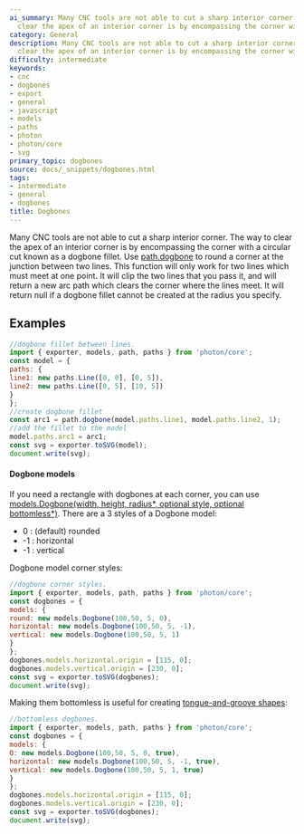 ```yaml
---
ai_summary: Many CNC tools are not able to cut a sharp interior corner. The way to
  clear the apex of an interior corner is by encompassing the corner with a ci...
category: General
description: Many CNC tools are not able to cut a sharp interior corner. The way to
  clear the apex of an interior corner is by encompassing the corner with a ci...
difficulty: intermediate
keywords:
- cnc
- dogbones
- export
- general
- javascript
- models
- paths
- photon
- photon/core
- svg
primary_topic: dogbones
source: docs/_snippets/dogbones.html
tags:
- intermediate
- general
- dogbones
title: Dogbones
---
```

Many CNC tools are not able to cut a sharp interior corner. The way to clear the apex of an interior corner is by encompassing the corner with a circular cut known as a dogbone fillet.
Use [path.dogbone](/docs/api/modules/path.md#dogbone) to round a corner at the junction between two lines.
This function will only work for two lines which must meet at one point. It will clip the two lines that you pass it, and will return a new arc path which clears the corner where the lines meet.
It will return null if a dogbone fillet cannot be created at the radius you specify.


## Examples

```javascript
//dogbone fillet between lines.
import { exporter, models, path, paths } from 'photon/core';
const model = {
paths: {
line1: new paths.Line([0, 0], [0, 5]),
line2: new paths.Line([0, 5], [10, 5])
}
};
//create dogbone fillet
const arc1 = path.dogbone(model.paths.line1, model.paths.line2, 1);
//add the fillet to the model
model.paths.arc1 = arc1;
const svg = exporter.toSVG(model);
document.write(svg);
```

#### Dogbone models

If you need a rectangle with dogbones at each corner, you can use
[models.Dogbone(width, height, radius*, optional style, optional bottomless*)](api/classes/models.dogbone.md#constructor).
There are a 3 styles of a Dogbone model:

* 0 : (default) rounded
* -1 : horizontal
* -1 : vertical

Dogbone model corner styles:

```javascript
//dogbone corner styles.
import { exporter, models, path, paths } from 'photon/core';
const dogbones = {
models: {
round: new models.Dogbone(100,50, 5, 0),
horizontal: new models.Dogbone(100,50, 5, -1),
vertical: new models.Dogbone(100,50, 5, 1)
}
};
dogbones.models.horizontal.origin = [115, 0];
dogbones.models.vertical.origin = [230, 0];
const svg = exporter.toSVG(dogbones);
document.write(svg);
```

Making them bottomless is useful for creating [tongue-and-groove shapes](/playground/index.md?script=tongue-and-groove):

```javascript
//bottomless dogbones.
import { exporter, models, path, paths } from 'photon/core';
const dogbones = {
models: {
O: new models.Dogbone(100,50, 5, 0, true),
horizontal: new models.Dogbone(100,50, 5, -1, true),
vertical: new models.Dogbone(100,50, 5, 1, true)
}
};
dogbones.models.horizontal.origin = [115, 0];
dogbones.models.vertical.origin = [230, 0];
const svg = exporter.toSVG(dogbones);
document.write(svg);
```
